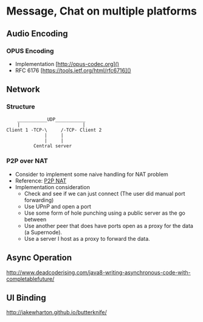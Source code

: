 # Message, Chat on multiple platforms

## Audio Encoding

### OPUS Encoding
* Implementation [http://opus-codec.org]()
* RFC 6176 [https://tools.ietf.org/html/rfc6716]()

## Network

### Structure
```
    ___________UDP___________
    |                       |
Client 1 -TCP-\     /-TCP- Client 2
              |     |
              |     |
          Central server
```

### P2P over NAT
* Consider to implement some naive handling for NAT problem
* Reference: [P2P NAT](http://www.brynosaurus.com/pub/net/p2pnat/)
* Implementation consideration
  * Check and see if we can just connect (The user did manual port forwarding)
  * Use UPnP and open a port
  * Use some form of hole punching using a public server as the go between
  * Use another peer that does have ports open as a proxy for the data (a Supernode).
  * Use a server I host as a proxy to forward the data.

## Async Operation
http://www.deadcoderising.com/java8-writing-asynchronous-code-with-completablefuture/

## UI Binding 
http://jakewharton.github.io/butterknife/